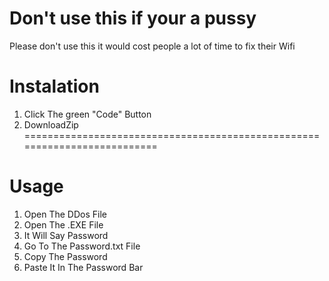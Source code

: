 # Don't use this if your a pussy
Please don't use this it would cost people a lot of time to fix their Wifi

# Instalation

1. Click The green "Code" Button
2. DownloadZip
==========================================================================
# Usage
1. Open The DDos File
2. Open The .EXE File
3. It Will Say Password
4. Go To The Password.txt File
5. Copy The Password
6. Paste It In The Password Bar
